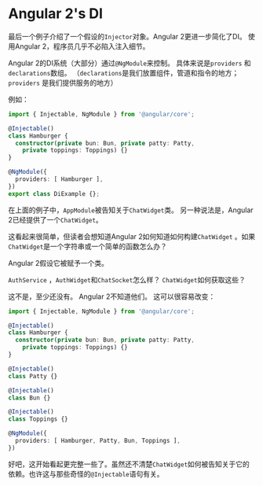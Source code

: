 # Angular 2's DI
最后一个例子介绍了一个假设的`Injector`对象。Angular 2更进一步简化了DI。 使用Angular 2，程序员几乎不必陷入注入细节。

Angular 2的DI系统（大部分）通过`@NgModule`来控制。 具体来说是`providers` 和`declarations`数组。 （`declarations`是我们放置组件，管道和指令的地方；`providers` 是我们提供服务的地方）

例如：

```typescript
import { Injectable, NgModule } from '@angular/core';

@Injectable()
class Hamburger {
  constructor(private bun: Bun, private patty: Patty,
    private toppings: Toppings) {}
}

@NgModule({
  providers: [ Hamburger ],
})
export class DiExample {};
```
在上面的例子中，`AppModule`被告知关于`ChatWidget`类。 另一种说法是，Angular 2已经提供了一个`ChatWidget`。

这看起来很简单，但读者会想知道Angular 2如何知道如何构建`ChatWidget` 。如果`ChatWidget`是一个字符串或一个简单的函数怎么办？

Angular 2假设它被赋予一个类。

`AuthService` ，`AuthWidget`和`ChatSocket`怎么样？ `ChatWidget`如何获取这些？

这不是，至少还没有。 Angular 2不知道他们。 这可以很容易改变：

```typescript
import { Injectable, NgModule } from '@angular/core';

@Injectable()
class Hamburger {
  constructor(private bun: Bun, private patty: Patty,
    private toppings: Toppings) {}
}

@Injectable()
class Patty {}

@Injectable()
class Bun {}

@Injectable()
class Toppings {}

@NgModule({
  providers: [ Hamburger, Patty, Bun, Toppings ],
})
```
好吧，这开始看起更完整一些了。虽然还不清楚`ChatWidget`如何被告知关于它的依赖。也许这与那些奇怪的`@Injectable`语句有关。
